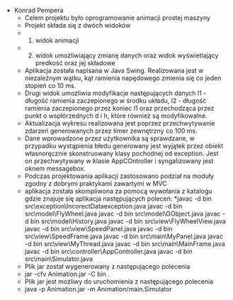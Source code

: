 * Konrad Pempera
     * Celem projektu było oprogramowanie animacji prostej maszyny
     * Projekt składa się z dwóch widoków
     * 1) widok animacji
     * 2) widok umożliwiający zmianę danych oraz widok wyświetlający predkość oraz jej składowe
     * Aplikacja została napisana w Java Swing. Realizowana jest w niezależnym wątku, kąt ramienia napędowego zmienia się co jeden stopień co 10 ms.
     * Drugi widok umożliwia modyfikacje następujących danych l1 - długość ramienia zaczepionego w środku układu, l2 - długość ramienia zaczepionego przez koniec l1 oraz przechodząca przez punkt o wspłórzednych d i h, które również są modyfikowalne.
     * Aktualizacja wykresu realizowana jest poprzez przechwytywanie zdarzeń generowanych przez timer zewnętrzny co 100 ms.
     * Dane wprowadzone przez użytkownika są sprawdzane, w przypadku wystąpienia błedu generowany jest wyjątek przez obiekt własnoręcznie skonstruowany klasy pochodnej od exception. Jest on przechwytywany w klasie AppCOntroller i syngalizowany jest oknem messagebox.
     * Podczas projektowania aplikacji zastosowano podział na moduły zgodny z dobrymi praktykami zawartymi w MVC
     * aplikacja została skompliwona za pomocą wywołania z katalogu gdzie znajuje się aplikacja następujących poleceń:
     *javac -d bin src\exception\IncorectDataexception.java javac -d bin src\model\FlyWheel.java javac -d bin src\model\GObject.java javac -d bin src\model\History.java javac -d bin src\view\FlyWheelView.java javac -d bin src\view\SpeedPanel.java javac -d bin src\view\SpeedFrame.java javac -d bin src\main\MyPanel.java javac -d bin src\view\MyThread.java javac -d bin src\main\MainFrame.java javac -d bin src\controller\AppController.java javac -d bin src\main\Simulator.java
     * Plik jar został wygenerowany z następującego polecenia
     * jar -cfv Animation.jar -C bin .
     * Plik jar jest możliwy do uruchomienia z następującego polecenia
     * java -p Animation.jar -m Animation/main.Simulator
